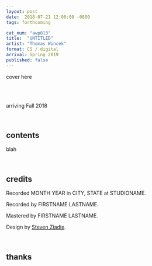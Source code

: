 ```yaml
---
layout: post
date:  2018-07-21 12:00:00 -0800
tags: forthcoming

cat_num: "awp013"
title:  "UNTITLED"
artist: "Thomas Wincek"
format: CS / digital
arrival: Spring 2019
published: false
---
```


cover here

<br/>

<br/>arriving Fall 2018

<br/>

## contents

blah

<br/>

## credits

Recorded MONTH YEAR in CITY, STATE at STUDIONAME.

Recorded by FIRSTNAME LASTNAME.

Mastered by FIRSTNAME LASTNAME.

Design by [Steven Ziadie](http://s-ziadie.com/).

<br/>

## thanks
